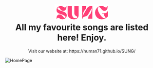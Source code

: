 # <div align="center"><img src="https://raw.githubusercontent.com/human71/SUNG/main/img/logo.png" alt="SUNG" width="180"/><br>All my favourite songs are listed here! Enjoy.</div>

<div align="center">Visit our website at: https://human71.github.io/SUNG/ </div>

![HomePage](https://user-images.githubusercontent.com/55135657/188446021-80aec522-881a-43cb-b956-319918d20105.png)

